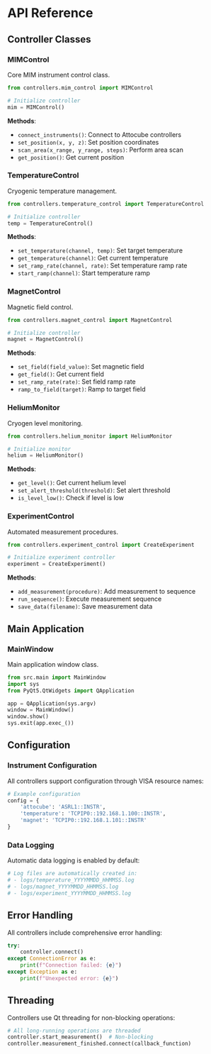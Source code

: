 # API Reference

## Controller Classes

### MIMControl

Core MIM instrument control class.

```python
from controllers.mim_control import MIMControl

# Initialize controller
mim = MIMControl()
```

**Methods**:
- `connect_instruments()`: Connect to Attocube controllers
- `set_position(x, y, z)`: Set position coordinates
- `scan_area(x_range, y_range, steps)`: Perform area scan
- `get_position()`: Get current position

### TemperatureControl

Cryogenic temperature management.

```python
from controllers.temperature_control import TemperatureControl

# Initialize controller
temp = TemperatureControl()
```

**Methods**:
- `set_temperature(channel, temp)`: Set target temperature
- `get_temperature(channel)`: Get current temperature
- `set_ramp_rate(channel, rate)`: Set temperature ramp rate
- `start_ramp(channel)`: Start temperature ramp

### MagnetControl

Magnetic field control.

```python
from controllers.magnet_control import MagnetControl

# Initialize controller
magnet = MagnetControl()
```

**Methods**:
- `set_field(field_value)`: Set magnetic field
- `get_field()`: Get current field
- `set_ramp_rate(rate)`: Set field ramp rate
- `ramp_to_field(target)`: Ramp to target field

### HeliumMonitor

Cryogen level monitoring.

```python
from controllers.helium_monitor import HeliumMonitor

# Initialize monitor
helium = HeliumMonitor()
```

**Methods**:
- `get_level()`: Get current helium level
- `set_alert_threshold(threshold)`: Set alert threshold
- `is_level_low()`: Check if level is low

### ExperimentControl

Automated measurement procedures.

```python
from controllers.experiment_control import CreateExperiment

# Initialize experiment controller
experiment = CreateExperiment()
```

**Methods**:
- `add_measurement(procedure)`: Add measurement to sequence
- `run_sequence()`: Execute measurement sequence
- `save_data(filename)`: Save measurement data

## Main Application

### MainWindow

Main application window class.

```python
from src.main import MainWindow
import sys
from PyQt5.QtWidgets import QApplication

app = QApplication(sys.argv)
window = MainWindow()
window.show()
sys.exit(app.exec_())
```

## Configuration

### Instrument Configuration

All controllers support configuration through VISA resource names:

```python
# Example configuration
config = {
    'attocube': 'ASRL1::INSTR',
    'temperature': 'TCPIP0::192.168.1.100::INSTR',
    'magnet': 'TCPIP0::192.168.1.101::INSTR'
}
```

### Data Logging

Automatic data logging is enabled by default:

```python
# Log files are automatically created in:
# - logs/temperature_YYYYMMDD_HHMMSS.log
# - logs/magnet_YYYYMMDD_HHMMSS.log
# - logs/experiment_YYYYMMDD_HHMMSS.log
```

## Error Handling

All controllers include comprehensive error handling:

```python
try:
    controller.connect()
except ConnectionError as e:
    print(f"Connection failed: {e}")
except Exception as e:
    print(f"Unexpected error: {e}")
```

## Threading

Controllers use Qt threading for non-blocking operations:

```python
# All long-running operations are threaded
controller.start_measurement()  # Non-blocking
controller.measurement_finished.connect(callback_function)
```
